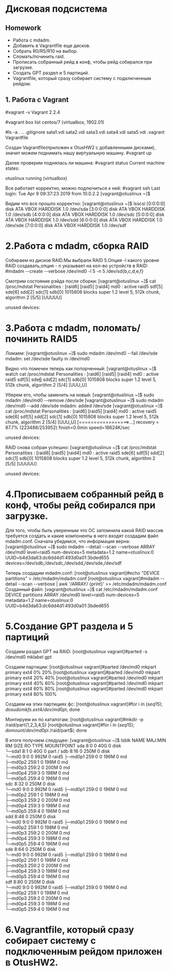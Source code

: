# **Дисковая подсистема**

## **Homework**

- Работа с mdadm.
- Добавить в Vagrantfile еще дисков.
- Собрать R0/R5/R10 на выбор.
- Сломать/починить raid.
- Прописать собранный рейд в конф, чтобы рейд собирался при загрузке.
- Создать GPT раздел и 5 партиций.
- Vagrantfile, который сразу собирает систему с подключенным рейдом.

## 1. Работа с Vagrant

#vagrant -v
Vagrant 2.2.4

#vagrant box list
centos/7 (virtualbox, 1902.01)

#ls -a
.  ..  .gitignore  sata1.vdi  sata2.vdi  sata3.vdi  sata4.vdi  sata5.vdi  .vagrant  Vagrantfile

Создан Vagrantfile(приложен к OtusHW2 с добавленными дисками), значит можем поднимать нашу виртуальную машину. 
#vagrant up

Далее проверим поднялась ли машина:
#vagrant status
Current machine states:

otuslinux                 running (virtualbox)

Все работает корректно, можно подлючиться к ней:
#vagrant ssh
Last login: Tue Apr  9 09:37:23 2019 from 10.0.2.2
[vagrant@otuslinux ~]$ 

Видим что все прошло корректно:
[vagrant@otuslinux ~]$ lsscsi
[0:0:0:0]    disk    ATA      VBOX HARDDISK    1.0   /dev/sda 
[3:0:0:0]    disk    ATA      VBOX HARDDISK    1.0   /dev/sdb 
[4:0:0:0]    disk    ATA      VBOX HARDDISK    1.0   /dev/sdc 
[5:0:0:0]    disk    ATA      VBOX HARDDISK    1.0   /dev/sdd 
[6:0:0:0]    disk    ATA      VBOX HARDDISK    1.0   /dev/sde 
[7:0:0:0]    disk    ATA      VBOX HARDDISK    1.0   /dev/sdf 

# 2.Работа с mdadm, сборка RAID

Собираем из дисков RAID.Мы выбрали RAID 5.Опция -l какого уровня RAID создавать,опция - n указывает на кол-во устройств в RAID:
#mdadm --create --verbose /dev/md0 -l 5 -n 5 /dev/sd{b,c,d,e,f}

Смотрим состояние рэйда после сборки:
[vagrant@otuslinux ~]$ cat /proc/mdstat 
Personalities : [raid6] [raid5] [raid4] 
md0 : active raid5 sdf[5] sde[6] sdd[2] sdc[1] sdb[0]
      1015808 blocks super 1.2 level 5, 512k chunk, algorithm 2 [5/5] [UUUUU]
      
unused devices: <none>

# 3.Работа с mdadm, поломать/починить RAID5

Ломаем:
[vagrant@otuslinux ~]$ sudo mdadm /dev/md0 --fail /dev/sde
mdadm: set /dev/sde faulty in /dev/md0

Видно что помечен теперь как попорченный:
[vagrant@otuslinux ~]$ watch cat /proc/mdstat
Personalities : [raid6] [raid5] [raid4]
md0 : active raid5 sdf[5] sde[6](F) sdd[2] sdc[1] sdb[0]
      1015808 blocks super 1.2 level 5, 512k chunk, algorithm 2 [5/4] [UUU_U]

Уберем его, чтобы заменить на новый:
[vagrant@otuslinux ~]$ sudo mdadm /dev/md0 --remove /dev/sde
[vagrant@otuslinux ~]$ sudo mdadm /dev/md0 --add /dev/sde
mdadm: added /dev/sde
[vagrant@otuslinux ~]$ cat /proc/mdstat 
Personalities : [raid6] [raid5] [raid4] 
md0 : active raid5 sde[6] sdf[5] sdd[2] sdc[1] sdb[0]
      1015808 blocks super 1.2 level 5, 512k chunk, algorithm 2 [5/4] [UUU_U]
      [=================>...]  recovery = 87.7% (223488/253952) finish=0.0min speed=18624K/sec
      
unused devices: <none>

RAID снова собран успешно:
[vagrant@otuslinux ~]$ cat /proc/mdstat 
Personalities : [raid6] [raid5] [raid4] 
md0 : active raid5 sde[6] sdf[5] sdd[2] sdc[1] sdb[0]
      1015808 blocks super 1.2 level 5, 512k chunk, algorithm 2 [5/5] [UUUUU]
      
unused devices: <none>

# 4.Прописываем собранный рейд в конф, чтобы рейд собирался при загрузке.

 Для того, чтобы быть уверенным что ОС запомнила какой RAID массив требуется создать и какие компоненты в него входят создадим файл mdadm.conf.
Сначала убедимся, что информация верна:
[vagrant@otuslinux ~]$ sudo mdadm --detail --scan --verbose
ARRAY /dev/md0 level=raid5 num-devices=5 metadata=1.2 name=otuslinux:0 UUID=b4d3da63:dc6dd4d1:493d0a01:3bded655
   devices=/dev/sdb,/dev/sdc,/dev/sdd,/dev/sde,/dev/sdf

Теперь создадим mdadm.conf:
[root@otuslinux vagrant]#echo "DEVICE partitions" > /etc/mdadm/mdadm.conf
[root@otuslinux vagrant]#mdadm --detail --scan --verbose | awk '/ARRAY/ {print}' >> /etc/mdadm/mdadm.conf
Созданный файл:
[vagrant@otuslinux ~]$ cat /etc/mdadm/mdadm.conf
DEVICE partitions
ARRAY /dev/md0 level=raid5 num-devices=5 metadata=1.2 name=otuslinux:0 UUID=b4d3da63:dc6dd4d1:493d0a01:3bded655

# 5.Создание GPT раздела и 5 партиций

Создаем раздел GPT на RAID:
[root@otuslinux vagrant]#parted -s /dev/md0 mklabel gpt

Создаем партиции:
[root@otuslinux vagrant]#parted /dev/md0 mkpart primary ext4 0% 20%
[root@otuslinux vagrant]#parted /dev/md0 mkpart primary ext4 20% 40%
[root@otuslinux vagrant]#parted /dev/md0 mkpart primary ext4 40% 60%
[root@otuslinux vagrant]#parted /dev/md0 mkpart primary ext4 60% 80%
[root@otuslinux vagrant]#parted /dev/md0 mkpart primary ext4 80% 100%

Создаем на этих партициях фс: 
[root@otuslinux vagrant]#for i in $(seq 1 5); do sudo mkfs.ext4 /dev/md0p$i; done

Монтируем их по каталогам:
[root@otuslinux vagrant]#mkdir -p /raid/part{1,2,3,4,5}
[root@otuslinux vagrant]#for i in $(seq 1 5); do mount /dev/md0p$i /raid/part$i; done

В итоге получаем следущее:
[vagrant@otuslinux ~]$ lsblk
NAME      MAJ:MIN RM  SIZE RO TYPE  MOUNTPOINT
sda         8:0    0   40G  0 disk  
└─sda1      8:1    0   40G  0 part  /
sdb         8:16   0  250M  0 disk  
└─md0       9:0    0  992M  0 raid5 
  ├─md0p1 259:0    0  196M  0 md    
  ├─md0p2 259:1    0  198M  0 md    
  ├─md0p3 259:2    0  200M  0 md    
  ├─md0p4 259:3    0  198M  0 md    
  └─md0p5 259:4    0  196M  0 md    
sdc         8:32   0  250M  0 disk  
└─md0       9:0    0  992M  0 raid5 
  ├─md0p1 259:0    0  196M  0 md    
  ├─md0p2 259:1    0  198M  0 md    
  ├─md0p3 259:2    0  200M  0 md    
  ├─md0p4 259:3    0  198M  0 md    
  └─md0p5 259:4    0  196M  0 md    
sdd         8:48   0  250M  0 disk  
└─md0       9:0    0  992M  0 raid5 
  ├─md0p1 259:0    0  196M  0 md    
  ├─md0p2 259:1    0  198M  0 md    
  ├─md0p3 259:2    0  200M  0 md    
  ├─md0p4 259:3    0  198M  0 md    
  └─md0p5 259:4    0  196M  0 md    
sde         8:64   0  250M  0 disk  
└─md0       9:0    0  992M  0 raid5 
  ├─md0p1 259:0    0  196M  0 md    
  ├─md0p2 259:1    0  198M  0 md    
  ├─md0p3 259:2    0  200M  0 md    
  ├─md0p4 259:3    0  198M  0 md    
  └─md0p5 259:4    0  196M  0 md    
sdf         8:80   0  250M  0 disk  
└─md0       9:0    0  992M  0 raid5 
  ├─md0p1 259:0    0  196M  0 md    
  ├─md0p2 259:1    0  198M  0 md    
  ├─md0p3 259:2    0  200M  0 md    
  ├─md0p4 259:3    0  198M  0 md    
  └─md0p5 259:4    0  196M  0 md    

# 6.Vagrantfile, который сразу собирает систему с подключенным рейдом приложен в OtusHW2.

